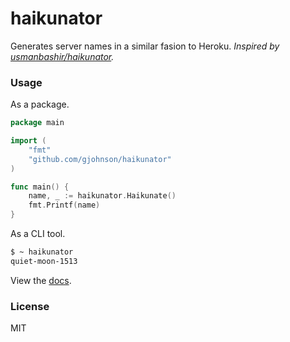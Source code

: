 
# haikunator

Generates server names in a similar fasion to Heroku. _Inspired by [usmanbashir/haikunator](https://github.com/usmanbashir/haikunator)._


### Usage

As a package.

```go
package main

import (
	"fmt"
	"github.com/gjohnson/haikunator"
)

func main() {
	name, _ := haikunator.Haikunate()
	fmt.Printf(name)
}
```

As a CLI tool.

```sh
$ ~ haikunator
quiet-moon-1513
```

View the [docs](http://godoc.org/github.com/gjohnson/haikunator).

### License

MIT